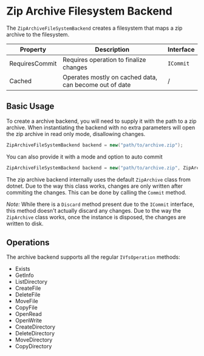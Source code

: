 # Zip Archive Filesystem Backend

The `ZipArchiveFileSystemBackend` creates a filesystem that maps a zip archive to the filesystem.

| Property       | Description                                                          | Interface                 |
|----------------|----------------------------------------------------------------------|---------------------------|
| RequiresCommit | Requires operation to finalize changes                               | `ICommit`                 |
| Cached         | Operates mostly on cached data, can become out of date               | /                         |


## Basic Usage
To create a archive backend, you will need to supply it with the path to a zip archive. When instantiating the
backend with no extra parameters will open the zip archive in read only mode, disallowing changes.

```csharp
ZipArchiveFileSystemBackend backend = new("path/to/archive.zip");
```

You can also provide it with a mode and option to auto commit

```csharp
ZipArchiveFileSystemBackend backend = new("path/to/archive.zip", ZipArchiveMode.Update, true);
```

The zip archive backend internally uses the default `ZipArchive` class from dotnet. Due to the way this class works,
changes are only written after commiting the changes. This can be done by calling the `Commit` method.

*Note:* While there is a `Discard` method present due to the `ICommit` interface, this method doesn't actually
discard any changes. Due to the way the `ZipArchive` class works, once the instance is disposed, the changes are
written to disk.

## Operations
The archive backend supports all the regular `IVfsOperation` methods:
* Exists
* GetInfo
* ListDirectory
* CreateFile
* DeleteFile
* MoveFile
* CopyFile
* OpenRead
* OpenWrite
* CreateDirectory
* DeleteDirectory
* MoveDirectory
* CopyDirectory

